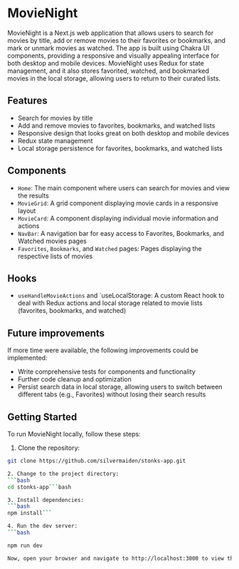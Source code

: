 # MovieNight

MovieNight is a Next.js web application that allows users to search for movies by title, add or remove movies to their favorites or bookmarks, and mark or unmark movies as watched. The app is built using Chakra UI components, providing a responsive and visually appealing interface for both desktop and mobile devices. MovieNight uses Redux for state management, and it also stores favorited, watched, and bookmarked movies in the local storage, allowing users to return to their curated lists.

## Features

- Search for movies by title
- Add and remove movies to favorites, bookmarks, and watched lists
- Responsive design that looks great on both desktop and mobile devices
- Redux state management
- Local storage persistence for favorites, bookmarks, and watched lists

## Components

- `Home`: The main component where users can search for movies and view the results
- `MovieGrid`: A grid component displaying movie cards in a responsive layout
- `MovieCard`: A component displaying individual movie information and actions
- `NavBar`: A navigation bar for easy access to Favorites, Bookmarks, and Watched movies pages
- `Favorites`, `Bookmarks`, and `Watched` pages: Pages displaying the respective lists of movies

## Hooks

- `useHandleMovieActions` and `useLocalStorage: A custom React hook to deal with Redux actions and local storage related to movie lists (favorites, bookmarks, and watched)

## Future improvements

If more time were available, the following improvements could be implemented:

- Write comprehensive tests for components and functionality
- Further code cleanup and optimization
- Persist search data in local storage, allowing users to switch between different tabs (e.g., Favorites) without losing their search results

## Getting Started

To run MovieNight locally, follow these steps:

1. Clone the repository:

```bash
git clone https://github.com/silvermaiden/stonks-app.git

2. Change to the project directory:
```bash
cd stonks-app```bash

3. Install dependencies:
```bash
npm install```

4. Run the dev server:
```bash

npm run dev

Now, open your browser and navigate to http://localhost:3000 to view the MovieNight app.


